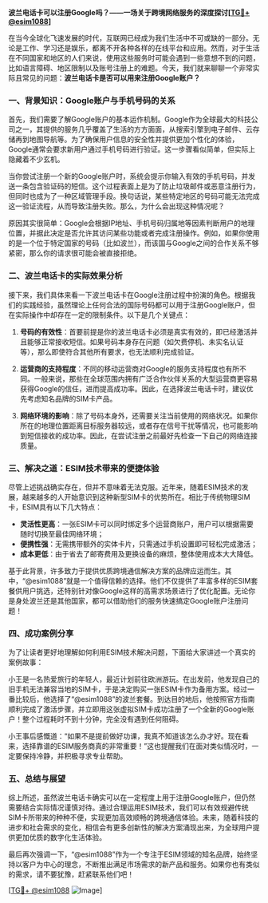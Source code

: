 **波兰电话卡可以注册Google吗？——一场关于跨境网络服务的深度探讨[[TG💪+ @esim1088](https://t.me/s/esim1088)]**

在当今全球化飞速发展的时代，互联网已经成为我们生活中不可或缺的一部分。无论是工作、学习还是娱乐，都离不开各种各样的在线平台和应用。然而，对于生活在不同国家和地区的人们来说，使用这些服务时可能会遇到一些意想不到的问题，比如语言障碍、地区限制以及账号注册上的难题。今天，我们就来聊聊一个非常实际且常见的问题：**波兰电话卡是否可以用来注册Google账户？**

### 一、背景知识：Google账户与手机号码的关系

首先，我们需要了解Google账户的基本运作机制。Google作为全球最大的科技公司之一，其提供的服务几乎覆盖了生活的方方面面，从搜索引擎到电子邮件、云存储再到地图导航等。为了确保用户信息的安全性并提供更加个性化的体验，Google通常会要求新用户通过手机号码进行验证。这一步骤看似简单，但实际上隐藏着不少玄机。

当你尝试注册一个新的Google账户时，系统会提示你输入有效的手机号码，并发送一条包含验证码的短信。这个过程表面上是为了防止垃圾邮件或恶意注册行为，但同时也成为了一种区域管理手段。换句话说，某些特定地区的号码可能无法完成这一验证流程，从而导致注册失败。那么，为什么会出现这种情况呢？

原因其实很简单：Google会根据IP地址、手机号码归属地等因素判断用户的地理位置，并据此决定是否允许其访问某些功能或者完成注册操作。例如，如果你使用的是一个位于特定国家的号码（比如波兰），而该国与Google之间的合作关系不够紧密，那么你的请求很可能会被直接拒绝。

### 二、波兰电话卡的实际效果分析

接下来，我们具体来看一下波兰电话卡在Google注册过程中扮演的角色。根据我们的实践经验，虽然理论上任何合法的国际号码都可以用于注册Google账户，但在实际操作中却存在一定的限制条件。以下是几个关键点：

1. **号码的有效性**：首要前提是你的波兰电话卡必须是真实有效的，即已经激活并且能够正常接收短信。如果号码本身存在问题（如欠费停机、未实名认证等），那么即使符合其他所有要求，也无法顺利完成验证。

2. **运营商的支持程度**：不同的移动运营商对Google的服务支持程度也有所不同。一般来说，那些在全球范围内拥有广泛合作伙伴关系的大型运营商更容易获得Google的信任，进而提高成功率。因此，在选择波兰电话卡时，建议优先考虑知名品牌的SIM卡产品。

3. **网络环境的影响**：除了号码本身外，还需要关注当前使用的网络状况。如果你所在的地理位置距离目标服务器较远，或者存在信号干扰等情况，也可能影响到短信接收的成功率。因此，在尝试注册之前最好先检查一下自己的网络连接质量。

### 三、解决之道：ESIM技术带来的便捷体验

尽管上述挑战确实存在，但并不意味着无法克服。近年来，随着ESIM技术的发展，越来越多的人开始意识到这种新型SIM卡的优势所在。相比于传统物理SIM卡，ESIM具有以下几大特点：

- **灵活性更高**：一张ESIM卡可以同时绑定多个运营商账户，用户可以根据需要随时切换至最佳网络环境；
- **便携性强**：无需携带额外的实体卡片，只需通过手机设置即可轻松完成激活；
- **成本更低**：由于省去了邮寄费用及更换设备的麻烦，整体使用成本大大降低。

基于此背景，许多致力于提供优质跨境通信解决方案的品牌应运而生。其中，“@esim1088”就是一个值得信赖的选择。他们不仅提供了丰富多样的ESIM套餐供用户挑选，还特别针对像Google这样的高需求场景进行了优化配置。无论你是身处波兰还是其他国家，都可以借助他们的服务快速搞定Google账户注册问题！

### 四、成功案例分享

为了让读者更好地理解如何利用ESIM技术解决问题，下面给大家讲述一个真实的案例故事：

小王是一名热爱旅行的年轻人，最近计划前往欧洲游玩。在出发前，他发现自己的旧手机无法兼容当地的SIM卡，于是决定购买一张ESIM卡作为备用方案。经过一番比较后，他选择了“@esim1088”的波兰套餐。到达目的地后，他按照官方指南顺利完成了激活步骤，并立即用这张虚拟SIM卡成功注册了一个全新的Google账户！整个过程耗时不到十分钟，完全没有遇到任何阻碍。

小王事后感慨道：“如果不是提前做好功课，我真不知道该怎么办才好。现在看来，选择靠谱的ESIM服务商真的非常重要！”这也提醒我们在面对类似情况时，一定要保持冷静，并积极寻求专业帮助。

### 五、总结与展望

综上所述，虽然波兰电话卡确实可以在一定程度上用于注册Google账户，但仍然需要结合实际情况谨慎对待。通过合理运用ESIM技术，我们可以有效规避传统SIM卡所带来的种种不便，实现更加高效顺畅的跨境通信体验。未来，随着科技的进步和社会需求的变化，相信会有更多创新性的解决方案涌现出来，为全球用户提供更加优质的数字化生活体验。

最后再次强调一下，“@esim1088”作为一个专注于ESIM领域的知名品牌，始终坚持以客户为中心的理念，不断推出满足市场需求的新产品和服务。如果你也有类似的需求，请不要犹豫，赶紧联系他们吧！

[[TG💪+ @esim1088](https://t.me/s/esim1088) ![Image](https://i.postimg.cc/4NQfJmqS/Snipaste-2025-05-13-00-14-12.png)]